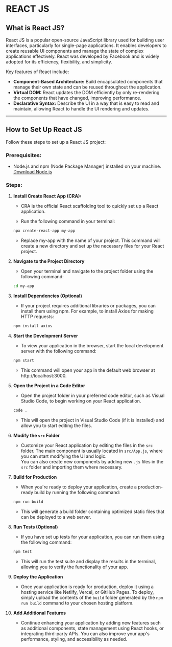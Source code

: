 # REACT JS

## What is React JS?

React JS is a popular open-source JavaScript library used for building user interfaces, particularly for single-page applications. It enables developers to create reusable UI components and manage the state of complex applications effectively. React was developed by Facebook and is widely adopted for its efficiency, flexibility, and simplicity.

Key features of React include:

- **Component-Based Architecture:** Build encapsulated components that manage their own state and can be reused throughout the application.
- **Virtual DOM:** React updates the DOM efficiently by only re-rendering the components that have changed, improving performance.
- **Declarative Syntax:** Describe the UI in a way that is easy to read and maintain, allowing React to handle the UI rendering and updates.

---

## How to Set Up React JS

Follow these steps to set up a React JS project:

### Prerequisites:
- Node.js and npm (Node Package Manager) installed on your machine. [Download Node.js](https://nodejs.org/)

### Steps:

1. **Install Create React App (CRA):**
   - CRA is the official React scaffolding tool to quickly set up a React application.

   - Run the following command in your terminal:
   ```bash
   npx create-react-app my-app
   ```
   - Replace my-app with the name of your project. This command will create a new directory and set up the necessary files for your React project.

2. **Navigate to the Project Directory**  
   - Open your terminal and navigate to the project folder using the following command:  
   ```bash
   cd my-app

3. **Install Dependencies (Optional)**  
   - If your project requires additional libraries or packages, you can install them using npm. For example, to install Axios for making HTTP requests:  
   ```bash
   npm install axios

4. **Start the Development Server**  
   - To view your application in the browser, start the local development server with the following command:  
   ```bash
   npm start
   ```
   - This command will open your app in the default web browser at http://localhost:3000.

5. **Open the Project in a Code Editor**  
   - Open the project folder in your preferred code editor, such as Visual Studio Code, to begin working on your React application.  
   ```bash
   code .
   ```
   - This will open the project in Visual Studio Code (if it is installed) and allow you to start editing the files.

6. **Modify the `src` Folder**  
   - Customize your React application by editing the files in the `src` folder. The main component is usually located in `src/App.js`, where you can start modifying the UI and logic.  
   You can also create new components by adding new `.js` files in the `src` folder and importing them where necessary.

7. **Build for Production**  
   - When you're ready to deploy your application, create a production-ready build by running the following command:  
   ```bash
   npm run build
   ```
   - This will generate a build folder containing optimized static files that can be deployed to a web server.

8. **Run Tests (Optional)**  
   - If you have set up tests for your application, you can run them using the following command:  
   ```bash
   npm test
   ```
   - This will run the test suite and display the results in the terminal, allowing you to verify the functionality of your app.

9. **Deploy the Application**  
   - Once your application is ready for production, deploy it using a hosting service like Netlify, Vercel, or GitHub Pages. To deploy, simply upload the contents of the `build` folder generated by the `npm run build` command to your chosen hosting platform.

10. **Add Additional Features**  
    - Continue enhancing your application by adding new features such as additional components, state management using React hooks, or integrating third-party APIs. You can also improve your app's performance, styling, and accessibility as needed.
